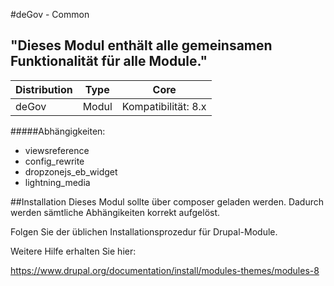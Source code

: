 #deGov - Common
## "Dieses Modul enthält alle gemeinsamen Funktionalität für alle Module."

Distribution | Type | Core
--- | --- | ---
deGov | Modul |  Kompatibilität: 8.x

#####Abhängigkeiten:
  - viewsreference
  - config_rewrite
  - dropzonejs_eb_widget
  - lightning_media

##Installation
Dieses Modul sollte über composer geladen werden. Dadurch werden sämtliche Abhängikeiten korrekt aufgelöst.

Folgen Sie der üblichen Installationsprozedur für Drupal-Module.

Weitere Hilfe erhalten Sie hier:

https://www.drupal.org/documentation/install/modules-themes/modules-8
